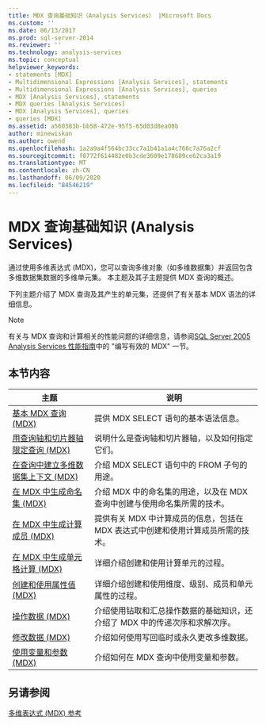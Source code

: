 ```yaml
---
title: MDX 查询基础知识（Analysis Services） |Microsoft Docs
ms.custom: ''
ms.date: 06/13/2017
ms.prod: sql-server-2014
ms.reviewer: ''
ms.technology: analysis-services
ms.topic: conceptual
helpviewer_keywords:
- statements [MDX]
- Multidimensional Expressions [Analysis Services], statements
- Multidimensional Expressions [Analysis Services], queries
- MDX [Analysis Services], statements
- MDX queries [Analysis Services]
- MDX [Analysis Services], queries
- queries [MDX]
ms.assetid: a560383b-bb58-472e-95f5-65d03d8ea08b
author: minewiskan
ms.author: owend
ms.openlocfilehash: 1a2a9a4f564bc33cc7a1b41a1a4c766c7a76a2cf
ms.sourcegitcommit: f0772f614482e0b3cde3609e178689ce62ca3a19
ms.translationtype: MT
ms.contentlocale: zh-CN
ms.lasthandoff: 06/09/2020
ms.locfileid: "84546219"
---
```

# <a name="mdx-query-fundamentals-analysis-services"></a>MDX 查询基础知识 (Analysis Services)
  通过使用多维表达式 (MDX)，您可以查询多维对象（如多维数据集）并返回包含多维数据集数据的多维单元集。 本主题及其子主题提供 MDX 查询的概述。  
  
 下列主题介绍了 MDX 查询及其产生的单元集，还提供了有关基本 MDX 语法的详细信息。  
  
> [!NOTE]  
>  有关与 MDX 查询和计算相关的性能问题的详细信息，请参阅[SQL Server 2005 Analysis Services 性能指南](https://docsbay.net/Microsoft-SQL-Server-2005-Analysis-Services-Performance-Guide)中的 "编写有效的 MDX" 一节。  
  
## <a name="in-this-section"></a>本节内容  
  
|主题|说明|  
|-----------|-----------------|  
|[基本 MDX 查询 (MDX)](mdx-query-the-basic-query.md)|提供 MDX SELECT 语句的基本语法信息。|  
|[用查询轴和切片器轴限定查询 (MDX)](mdx-query-and-slicer-axes-restricting-the-query.md)|说明什么是查询轴和切片器轴，以及如何指定它们。|  
|[在查询中建立多维数据集上下文 (MDX)](establishing-cube-context-in-a-query-mdx.md)|介绍 MDX SELECT 语句中的 FROM 子句的用途。|  
|[在 MDX 中生成命名集 (MDX)](mdx-named-sets-building-named-sets.md)|介绍 MDX 中的命名集的用途，以及在 MDX 查询中创建与使用命名集所需的技术。|  
|[在 MDX 中生成计算成员 (MDX)](mdx-calculated-members-building-calculated-members.md)|提供有关 MDX 中计算成员的信息，包括在 MDX 表达式中创建和使用计算成员所需的技术。|  
|[在 MDX 中生成单元格计算 (MDX)](../../multidimensional-models-olap-logical-cube-objects/calculations.md)|详细介绍创建和使用计算单元的过程。|  
|[创建和使用属性值 (MDX)](../../creating-and-using-property-values-mdx.md)|详细介绍创建和使用维度、级别、成员和单元属性的过程。|  
|[操作数据 (MDX)](mdx-data-manipulation-manipulating-data.md)|介绍使用钻取和汇总操作数据的基础知识，还介绍了 MDX 中的传递次序和求解次序。|  
|[修改数据 (MDX)](mdx-data-modification-modifying-data.md)|介绍如何使用写回临时或永久更改多维数据。|  
|[使用变量和参数 (MDX)](using-variables-and-parameters-mdx.md)|介绍如何在 MDX 查询中使用变量和参数。|  
  
## <a name="see-also"></a>另请参阅  
 [多维表达式 (MDX) 参考](/sql/mdx/multidimensional-expressions-mdx-reference)  
  
  
